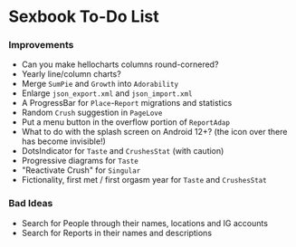 # Sexbook To-Do List

### Improvements

* Can you make hellocharts columns round-cornered?
* Yearly line/column charts?
* Merge `SumPie` and `Growth` into `Adorability`
* Enlarge `json_export.xml` and `json_import.xml`
* A ProgressBar for `Place`-`Report` migrations and statistics
* Random `Crush` suggestion in `PageLove`
* Put a menu button in the overflow portion of `ReportAdap`
* What to do with the splash screen on Android 12+? (the icon over there has become invisible!)
* DotsIndicator for `Taste` and `CrushesStat` (with caution)
* Progressive diagrams for `Taste`
* "Reactivate Crush" for `Singular`
* Fictionality, first met / first orgasm year for `Taste` and `CrushesStat`

### Bad Ideas

* Search for People through their names, locations and IG accounts
* Search for Reports in their names and descriptions
